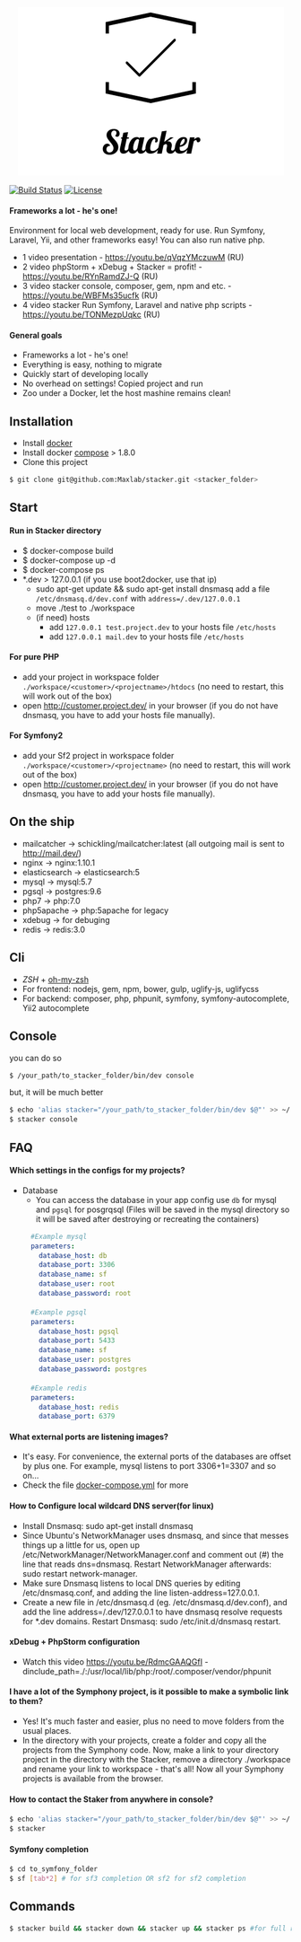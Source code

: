 <!--
  Title: Stacker - Environment for local web development, ready for use. Run Symfony, Laravel, Yii, and other frameworks easy! You can also run native php.
  Description: Quickly start of developing locally with Nginx, PHP7, Mysql, Pgsql, Mailcatcher and Redis.
               No e-mail is send externally, everything is catched by mailcatcher.
  Author: maxlab
  Badge genrator: https://poser.pugx.org/
  -->
<p align="center">
<img alt="Frameworks a lot - he's one!" src="/logo.png">
</p>

[![Build Status](https://travis-ci.org/Maxlab/stacker.svg?branch=master)](https://travis-ci.org/Maxlab/stacker)
[![License](https://poser.pugx.org/maxlab/stacker/license)](https://packagist.org/packages/maxlab/stacker)

#### Frameworks a lot - he's one!
Environment for local web development, ready for use. Run Symfony, Laravel, Yii, and other frameworks easy! You can also run native php.

- 1 video presentation - https://youtu.be/qVqzYMczuwM (RU)
- 2 video phpStorm + xDebug + Stacker = profit! - https://youtu.be/RYnRamdZJ-Q (RU)
- 3 video stacker console, composer, gem, npm and etc. - https://youtu.be/WBFMs35ucfk (RU)
- 4 video stacker Run Symfony, Laravel and native php scripts - https://youtu.be/TONMezpUqkc (RU)

#### General goals
- Frameworks a lot - he's one!
- Everything is easy, nothing to migrate
- Quickly start of developing locally
- No overhead on settings! Сopied project and run
- Zoo under a Docker, let the host mashine remains clean!


## Installation
- Install [docker](https://docs.docker.com/)
- Install docker [compose](https://docs.docker.com/compose/install/) > 1.8.0
- Clone this project 
```sh 
$ git clone git@github.com:Maxlab/stacker.git <stacker_folder>
```

## Start

#### Run in Stacker directory 
- $ docker-compose build
- $ docker-compose up -d
- $ docker-compose ps
- \*.dev > 127.0.0.1 (if you use boot2docker, use that ip)
    - sudo apt-get update && sudo apt-get install dnsmasq
      add a file `/etc/dnsmasq.d/dev.conf` with `address=/.dev/127.0.0.1`
    - move ./test to ./workspace
    - (if need) hosts
        - add `127.0.0.1 test.project.dev` to your hosts file `/etc/hosts`
        - add `127.0.0.1 mail.dev` to your hosts file `/etc/hosts`

#### For pure PHP
- add your project in workspace folder `./workspace/<customer>/<projectname>/htdocs` (no need to restart, this will work out of the box)
- open http://customer.project.dev/ in your browser (if you do not have dnsmasq, you have to add your hosts file manually).

#### For Symfony2
- add your Sf2 project in workspace folder `./workspace/<customer>/<projectname>` (no need to restart, this will work out of the box)
- open http://customer.project.dev/ in your browser (if you do not have dnsmasq, you have to add your hosts file manually).


## On the ship
- mailcatcher   -> schickling/mailcatcher:latest (all outgoing mail is sent to http://mail.dev/)
- nginx         -> nginx:1.10.1
- elasticsearch -> elasticsearch:5
- mysql         -> mysql:5.7
- pgsql         -> postgres:9.6   
- php7          -> php:7.0
- php5apache    -> php:5apache for legacy
- xdebug        -> for debuging
- redis         -> redis:3.0

## Cli
- *ZSH* + [oh-my-zsh](http://ohmyz.sh/)
- For frontend: nodejs, gem, npm, bower, gulp, uglify-js, uglifycss 
- For backend: composer, php, phpunit, symfony, symfony-autocomplete, Yii2 autocomplete

## Console
you can do so
```sh 
$ /your_path/to_stacker_folder/bin/dev console
```
but, it will be much better
```sh
$ echo 'alias stacker="/your_path/to_stacker_folder/bin/dev $@"' >> ~/.bashrc OR ~/.zshrc
$ stacker console
```

## FAQ

#### Which settings in the configs for my projects?
- Database
    - You can access the database in your app config use `db` for mysql and `pgsql` for posgrqsql
        (Files will be saved in the mysql directory so it will be saved after destroying or recreating the containers)
    ```yaml
      #Example mysql
      parameters:
        database_host: db
        database_port: 3306
        database_name: sf
        database_user: root
        database_password: root
    
      #Example pgsql
      parameters:
        database_host: pgsql
        database_port: 5433
        database_name: sf
        database_user: postgres
        database_password: postgres
      
      #Example redis
      parameters:
        database_host: redis
        database_port: 6379
    ```

#### What external ports are listening images?
- It's easy. For convenience, the external ports of the databases are offset by plus one. 
    For example, mysql listens to port 3306+1=3307 and so on...
- Check the file [docker-compose.yml](/docker-compose.yml) for more 

#### How to Configure local wildcard DNS server(for linux)
- Install Dnsmasq: sudo apt-get install dnsmasq
- Since Ubuntu's NetworkManager uses dnsmasq, and since that messes things up a little for us, open up /etc/NetworkManager/NetworkManager.conf and comment out (#) the line that reads dns=dnsmasq. Restart NetworkManager afterwards: sudo restart network-manager.
- Make sure Dnsmasq listens to local DNS queries by editing /etc/dnsmasq.conf, and adding the line listen-address=127.0.0.1.
- Create a new file in /etc/dnsmasq.d (eg. /etc/dnsmasq.d/dev.conf), and add the line address=/.dev/127.0.0.1 to have dnsmasq resolve requests for *.dev domains. Restart Dnsmasq: sudo /etc/init.d/dnsmasq restart.

#### xDebug + PhpStorm configuration
- Watch this video https://youtu.be/RdmcGAAQGfI
-dinclude_path=./:/usr/local/lib/php:/root/.composer/vendor/phpunit   

#### I have a lot of the Symphony project, is it possible to make a symbolic link to them? 
- Yes! It's much faster and easier, plus no need to move folders from the usual places.
- In the directory with your projects, create a folder and copy all the projects from the Symphony code. 
Now, make a link to your directory project in the directory with the Stacker, 
remove a directory ./workspace and rename your link to workspace - that's all! 
Now all your Symphony projects is available from the browser.

#### How to contact the Staker from anywhere in console?
```sh
$ echo 'alias stacker="/your_path/to_stacker_folder/bin/dev $@"' >> ~/.bashrc # OR ~/.zshrc
$ stacker
```

#### Symfony completion
```sh
$ cd to_symfony_folder
$ sf [tab*2] # for sf3 completion OR sf2 for sf2 completion
```

    
## Commands
```sh
$ stacker build && stacker down && stacker up && stacker ps #for full rebuild
```



